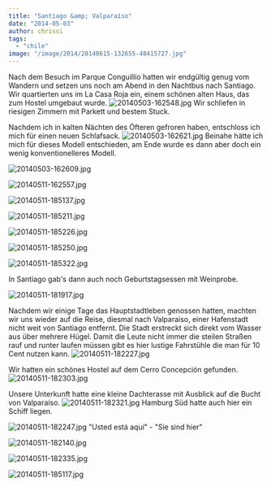 ```yaml
---
title: "Santiago &amp; Valparaíso"
date: "2014-05-03"
author: chrissi
tags: 
  - "chile"
image: "/image/2014/20140615-132655-48415727.jpg"
---
```


Nach dem Besuch im Parque Conguillio hatten wir endgültig genug vom Wandern und setzen uns noch am Abend in den Nachtbus nach Santiago. Wir quartierten uns im La Casa Roja ein, einem schönen alten Haus, das zum Hostel umgebaut wurde. ![20140503-162548.jpg](images/20140503-162548.jpg) Wir schliefen in riesigen Zimmern mit Parkett und bestem Stuck.

Nachdem ich in kalten Nächten des Öfteren gefroren haben, entschloss ich mich für einen neuen Schlafsack. ![20140503-162621.jpg](images/20140503-162621.jpg) Beinahe hätte ich mich für dieses Modell entschieden, am Ende wurde es dann aber doch ein wenig konventionelleres Modell.

![20140503-162609.jpg](images/20140503-162609.jpg)

![20140511-162557.jpg](images/20140511-162557.jpg)

![20140511-185137.jpg](images/20140511-185137.jpg)

![20140511-185211.jpg](images/20140511-185211.jpg)

![20140511-185226.jpg](images/20140511-185226.jpg)

![20140511-185250.jpg](images/20140511-185250.jpg)

![20140511-185322.jpg](images/20140511-185322.jpg)

In Santiago gab's dann auch noch Geburtstagsessen mit Weinprobe.

![20140511-181917.jpg](images/20140511-181917.jpg)

Nachdem wir einige Tage das Hauptstadtleben genossen hatten, machten wir uns wieder auf die Reise, diesmal nach Valparaiso, einer Hafenstadt nicht weit von Santiago entfernt. Die Stadt erstreckt sich direkt vom Wasser aus über mehrere Hügel. Damit die Leute nicht immer die steilen Straßen rauf und runter laufen müssen gibt es hier lustige Fahrstühle die man für 10 Cent nutzen kann. ![20140511-182227.jpg](images/20140511-182227.jpg)

Wir hatten ein schönes Hostel auf dem Cerro Concepción gefunden. ![20140511-182303.jpg](images/20140511-182303.jpg)

Unsere Unterkunft hatte eine kleine Dachterasse mit Ausblick auf die Bucht von Valparaíso. ![20140511-182321.jpg](images/20140511-182321.jpg) Hamburg Süd hatte auch hier ein Schiff liegen.

![20140511-182247.jpg](images/20140511-182247.jpg) "Usted está aquí" - "Sie sind hier"

![20140511-182140.jpg](images/20140511-182140.jpg)

![20140511-182335.jpg](images/20140511-182335.jpg)

![20140511-185117.jpg](images/20140511-185117.jpg)
